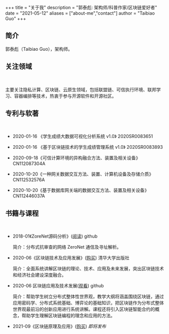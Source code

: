 +++
title = "关于我"
description = "郭泰彪: 架构师/科普作家/区块链爱好者"
date = "2021-05-12"
aliases = ["about-me","contact"]
author = "Taibiao Guo"
+++

## 简介

郭泰彪（Taibiao Guo），架构师。

## 关注领域

<br />

主要关注隐私计算、区块链、云原生领域，包括联盟链、可信执行环境、联邦学习、容器编排等技术，热衷于参与开源软件和开源社区。

## 专利与软著

<br />

 * 2020-01-16 《学生成绩大数据可视化分析系统 v1.0》       2020SR0083651
 
 * 2020-01-16 《基于区块链技术的学生成绩管理系统 v1.0》    2020SR0083893

 * 2020-09-18《可信计算环境的异构融合方法、装置及相关设备》         CN112087304A     

 * 2020-10-20《一种网关数据交互方法、装置、计算机设备及存储介质》      CN112532576A    
 
 * 2020-10-20《基于数据库网关端的数据交互方法、装置及相关设备》       CN112446037A    


## 书籍与课程

<br />

 * 2018-01《ZoreNet源码分析》([阅读](https://taibiaoguo.gitbooks.io/zeronetcommunicationanalysis/content/book_ZN/chapter1.html))    github   

    简介：分布式抗审查的网络 ZeroNet 通信及寻址解析。 
    
 * 2020-06《区块链技术及应用发展》([购买](https://item.jd.com/12923348.html))    清华大学出版社 

    简介：全面系统讲解区块链的理论、技术、应用及未来发展，突出区块链技术和经济社会建设深度融合。
    
 * 2020-06 区块链应用及技术发展([观看](https://taibiaoguo.github.io/blockchain101/2019-2020-spring-class-schedule/))    github 

    简介：帮助学生树立分布式整体性世界观，教学大纲将涵盖围绕区块链，通过应用密码学、分布式系统基础、博弈论的基础知识，把区块链作为分布式整体世界观最前沿的创新应用进行系统讲解。课程还将引入区块链智能合约的概念，帮助学生理解区块链编程的理念和应用的方法。

 * 2021-09《区块链原理及应用》([购买](https://item.jd.com/12923348.html))  *即将发布* 


<br />

